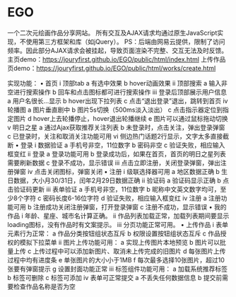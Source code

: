 # EGO
一个二次元绘画作品分享网站。
所有交互及AJAX请求均通过原生JavaScript实现，不使用第三方框架和库（如jQuery）。
PS：后端由网易云提供，限制了访问频率。因此部分AJAX请求会被挂起，导致页面渲染不完整、交互无法及时反馈。
主页demo：https://jouryfirst.github.io/EGO/public/html/index.html
上传作品页demo：https://jouryfirst.github.io/EGO/public/html/works/create.html

实现功能：
    •	首页
      i	顶部tab
       a	有选中效果
       b	hover动画效果
ii	顶部搜索
a	输入非空进行搜索操作
b	回车和点击图标都可进行搜索操作
iii	登录后顶部展示用户信息
a	用户名很长…显示
b	hover出现下拉列表
c	点击“退出登录”退出，跳转到首页
iv	轮播图
a	图片垂直剧中
b	图片5s切换（500ms淡入淡出）
c	点击指示器定位到指定图片
d	hover上去轮播停止，hover退出轮播继续
e	图片可以通过鼠标拖动切换
v	明日之星
a	通过Ajax获取推荐关注列表
b	未登录时，点击关注，弹出登录弹窗
c	已登录时，关注和取消关注功能可用
vi	侧边热门话题2行显示，文字太多直接截断
•	登录
i	数据验证
a	手机号非空，11位数字
b	密码非空
c	验证失败，相应输入框变红
ii	登录
a	登录功能可用
b	登录成功后，如果在首页，首页的明日之星列表需要刷新数据
c	登录不成功，显示错误
iii	点击立即注册，关闭登录弹窗，弹出注册弹窗
iv	点击关闭图标，弹窗关闭
•	注册
i	级联选择器可用
a	地区数据正确
b	生日数据，大小月30/31日，闰年2月29日数据正确
ii	验证码
a	验证码显示正确
b	点击验证码更新
iii	表单验证
a	手机号非空，11位数字
b	昵称中文英文数字均可，至少8个字符
c	密码长度6-16位字符
d	验证失败，相应输入框变红
iv	注册
a	注册功能可用
b	注册成功关闭注册弹窗，打开登录弹窗
c	注册不成功，显示错误
•	我的作品
i	年龄、星座、城市名计算正确。
ii	作品列表加载正常，加载列表期间要显示loading图标，没有作品时有文案提示。
iii	分页功能正常可用。
•	上传作品
i	表单元素行为正常：
a	作品分类按钮组状态互斥
b	权限设置按钮组状态互斥
c	作品授权的模拟下拉菜单
ii	图片上传功能可用：
a	实现上传图片本地预览
b	图片可以批量上传
c	上传过程中可以添加新图片、取消未上传完成的旧图片
d	每张图片上传过程中均有进度条
e	单张图片的大小小于1MB
f	每次最多选择10张图片，超过10张要有弹窗提示
g	设置封面功能正常
iii	标签组件功能可用：
a	加载系统推荐标签
b	标签可删除
c	标签可添加
iv	表单可正常提交
a	不丢失任何数据信息
b	提交前需要检查作品名称是否为空
